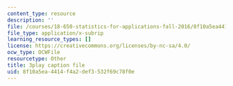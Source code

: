 ```yaml
---
content_type: resource
description: ''
file: /courses/18-650-statistics-for-applications-fall-2016/8f10a5ea4414f4a2def3532f69c78f0e_4HRhg4eUiMo.srt
file_type: application/x-subrip
learning_resource_types: []
license: https://creativecommons.org/licenses/by-nc-sa/4.0/
ocw_type: OCWFile
resourcetype: Other
title: 3play caption file
uid: 8f10a5ea-4414-f4a2-def3-532f69c78f0e
---
```

